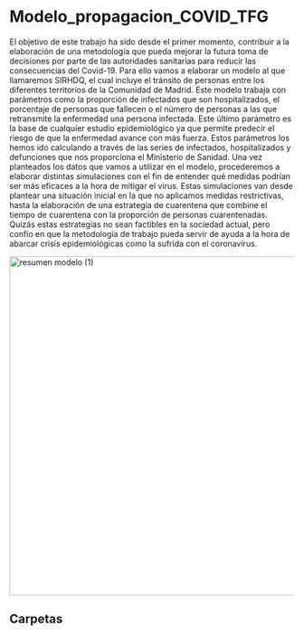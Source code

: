 # Modelo_propagacion_COVID_TFG

El objetivo de este trabajo ha sido desde el primer momento, contribuir a la elaboración de una
metodología que pueda mejorar la futura toma de decisiones por parte de las autoridades sanitarias
para reducir las consecuencias del Covid-19. Para ello vamos a elaborar un modelo al que
llamaremos SIRHDQ, el cual incluye el tránsito de personas entre los diferentes territorios de la
Comunidad de Madrid.
Este modelo trabaja con parámetros como la proporción de infectados que son hospitalizados, el
porcentaje de personas que fallecen o el número de personas a las que retransmite la enfermedad
una persona infectada. Este último parámetro es la base de cualquier estudio epidemiológico ya
que permite predecir el riesgo de que la enfermedad avance con más fuerza. Estos parámetros los
hemos ido calculando a través de las series de infectados, hospitalizados y defunciones que nos
proporciona el Ministerio de Sanidad.
Una vez planteados los datos que vamos a utilizar en el modelo, procederemos a elaborar distintas
simulaciones con el fin de entender qué medidas podrían ser más eficaces a la hora de mitigar el
virus. Estas simulaciones van desde plantear una situación inicial en la que no aplicamos medidas
restrictivas, hasta la elaboración de una estrategia de cuarentena que combine el tiempo de
cuarentena con la proporción de personas cuarentenadas.
Quizás estas estrategias no sean factibles en la sociedad actual, pero confío en que la metodología
de trabajo pueda servir de ayuda a la hora de abarcar crisis epidemiológicas como la sufrida con
el coronavirus.

<img width="600" alt="resumen modelo (1)" src="https://user-images.githubusercontent.com/65020012/155882093-8b7fcebf-cdb7-4301-8473-90b5f5455a0c.png">

## Carpetas

